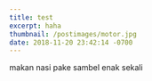 ```yaml
---
title: test
excerpt: haha
thumbnail: /postimages/motor.jpg
date: 2018-11-20 23:42:14 -0700
---
```

makan nasi pake sambel enak sekali